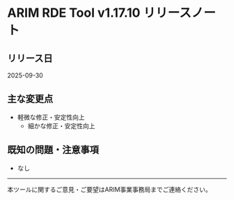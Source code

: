 # ARIM RDE Tool v1.17.10 リリースノート

## リリース日
2025-09-30

## 主な変更点

- 軽微な修正・安定性向上
  - 細かな修正・安定性向上

## 既知の問題・注意事項
- なし

---

本ツールに関するご意見・ご要望はARIM事業事務局までご連絡ください。